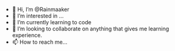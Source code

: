 - 👋 Hi, I’m @Rainmaaker
- 👀 I’m interested in ...
- 🌱 I’m currently learning to code
- 💞️ I’m looking to collaborate on anything that gives me learning experience.
- 📫 How to reach me...

<!---
Rainmaaker/Rainmaaker is a ✨ special ✨ repository because its `README.md` (this file) appears on your GitHub profile.
You can click the Preview link to take a look at your changes.
--->

